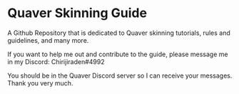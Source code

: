 # Quaver Skinning Guide

A Github Repository that is dedicated to Quaver skinning tutorials, rules and guidelines, and many more.

If you want to help me out and contribute to the guide, please message me in my Discord: Chirijiraden#4992

You should be in the Quaver Discord server so I can receive your messages. Thank you very much.
